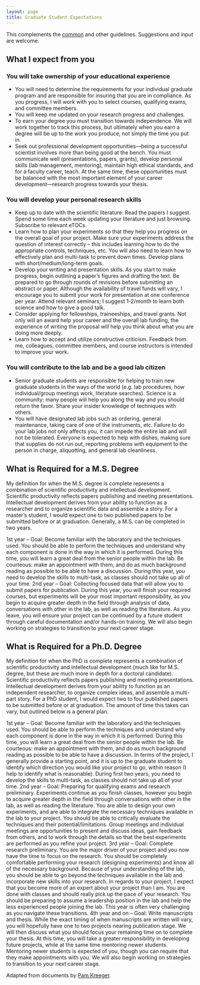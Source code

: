 ```yaml
---
layout: page
title: Graduate Student Expectations
---
```


This complements the [common](common.html) and other guidelines. Suggestions and input are welcome.

## What I expect from you

### You will take ownership of your educational experience

- You will need to determine the requirements for your individual graduate program and are responsible for insuring that you are in compliance. As you progress, I will work with you to select courses, qualifying exams, and committee members.
- You will keep me updated on your research progress and challenges.
- To earn your degree you must transition towards independence. We will work together to track this process, but ultimately when you earn a degree will be up to the work you produce, not simply the time you put in.
- Seek out professional development opportunities—being a successful scientist involves more than being good at the bench. You must communicate well (presentations, papers, grants), develop personal skills (lab management, mentoring), maintain high ethical standards, and for a faculty career, teach. At the same time, these opportunities must be balanced with the most important element of your career development—research progress towards your thesis.

### You will develop your personal research skills

- Keep up to date with the scientific literature: Read the papers I suggest. Spend some time each week updating your literature and just browsing. Subscribe to relevant eTOCs.
- Learn how to plan your experiments so that they help you progress on the overall goal of your project. Make sure your experiments address the question of interest correctly – this includes learning how to do the appropriate controls, techniques, etc. You will also need to learn how to effectively plan and multi-task to prevent down times. Develop plans with short/medium/long-term goals.
- Develop your writing and presentation skills.  As you start to make progress, begin outlining a paper’s figures and drafting the text. Be prepared to go through rounds of revisions before submitting an abstract or paper. Although the availability of travel funds will vary, I encourage you to submit your work for presentation at one conference per year. Attend relevant seminars; I suggest 1-2/month to learn both science and how to give a good talk.
- Consider applying for fellowships, traineeships, and travel grants. Not only will an award help your career and the overall lab funding, the experience of writing the proposal will help you think about what you are doing more deeply.
- Learn how to accept and utilize constructive criticism. Feedback from me, colleagues, committee members, and course instructors is intended to improve your work.

### You will contribute to the lab and be a good lab citizen

- Senior graduate students are responsible for helping to train new graduate students in the ways of the world (e.g. lab procedures, how individual/group meetings work, literature searches). Science is a community; many people will help you along the way and you should return the favor. Share your insider knowledge of techniques with others.
- You will have designated lab jobs such as ordering, general maintenance, taking care of one of the instruments, etc.  Failure to do your lab jobs not only affects you, it can impede the entire lab and will not be tolerated. Everyone is expected to help with dishes, making sure that supplies do not run out, reporting problems with equipment to the person in charge, aliquotting, and general lab cleanliness.

## What is Required for a M.S. Degree

My definition for when the M.S. degree is complete represents a combination of scientific productivity and intellectual development. Scientific productivity reflects papers publishing and meeting presentations. Intellectual development derives from your ability to function as a researcher and to organize scientific data and assemble a story. For a master’s student, I would expect one to two published papers to be submitted before or at graduation. Generally, a M.S. can be completed in two years.

1st year – Goal: Become familiar with the laboratory and the techniques used. You should be able to perform the techniques and understand why each component is done in the way in which it is performed. During this time, you will learn a great deal from the senior people within the lab. Be courteous: make an appointment with them, and do as much background reading as possible to be able to have a discussion. During this year, you need to develop the skills to multi-task, as classes should not take up all of your time.
2nd year – Goal: Collecting focused data that will allow you to submit papers for publication. During this year, you will finish your required courses, but experiments will be your most important responsibility, as you begin to acquire greater depth in the field through analysis of data, conversations with other in the lab, as well as reading the literature.  As you leave, you will ensure your project can be continued by a future student through careful documentation and/or hands-on training. We will also begin working on strategies to transition to your next career stage.

## What is Required for a Ph.D. Degree

My definition for when the PhD is complete represents a combination of scientific productivity and intellectual development (much like for M.S. degree, but these are much more in depth for a doctoral candidate). Scientific productivity reflects papers publishing and meeting presentations. Intellectual development derives from your ability to function as an independent researcher, to organize complex ideas, and assemble a multi-part story. For a PhD student, I would expect two to four published papers to be submitted before or at graduation.  The amount of time this takes can vary, but outlined below is a general plan.

1st year – Goal: Become familiar with the laboratory and the techniques used. You should be able to perform the techniques and understand why each component is done in the way in which it is performed. During this time, you will learn a great deal from the senior people within the lab. Be courteous: make an appointment with them, and do as much background reading as possible to be able to have a discussion. In terms of the project, I generally provide a starting point, and it is up to the graduate student to identify which direction you would like your project to go, within reason (I help to identify what is reasonable). During first two years, you need to develop the skills to multi-task, as classes should not take up all of your time.
2nd year – Goal: Preparing for qualifying exams and research preliminary. Experiments continue as you finish classes, however you begin to acquire greater depth in the field through conversations with other in the lab, as well as reading the literature. You are able to design your own experiments, and are able to integrate the necessary techniques available in the lab to your project. You should be able to critically evaluate the techniques and their potential/limitations. Group meetings and individual meetings are opportunities to present and discuss ideas, gain feedback from others, and to work through the details so that the best experiments are performed as you refine your project.
3rd year – Goal:  Complete research preliminary. You are the major driver of your project and you now have the time to focus on the research. You should be completely comfortable performing your research (designing experiments) and know all of the necessary background. Because of your understanding of the lab, you should be able to go beyond the techniques available in the lab and incorporate new skills into your research. In regards to your project, I expect that you become more of an expert about your project than I am. You are done with classes and should really pick up the pace of your research.  You should be preparing to assume a leadership position in the lab and help the less experienced people joining the lab. This year is often very challenging as you navigate these transitions.
4th year and on – Goal: Write manuscripts and thesis. While the exact timing of when manuscripts are written will vary, you will hopefully have one to two projects nearing publication stage. We will then discuss what you should focus your remaining time on to complete your thesis. At this time, you will take a greater responsibility in developing future projects, while at the same time mentoring newer students. Mentoring newer students is expected of you, though you can require that they make appointments with you. We will also begin working on strategies to transition to your next career stage.  

Adapted from documents by [Pam Kreeger](http://www.kreegerlab.org).
